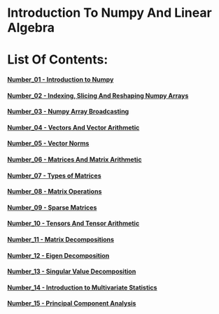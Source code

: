 # Introduction To Numpy And Linear Algebra

# List Of Contents:

#### [Number_01 - Introduction to Numpy](Content%20details/Number_01.md)
#### [Number_02 - Indexing, Slicing And Reshaping Numpy Arrays](Content%20details/Number_02.md)
#### [Number_03 - Numpy Array Broadcasting](Content%20details/Number_03.md)
#### [Number_04 - Vectors And Vector Arithmetic](Content%20details/Number_04.md)
#### [Number_05 - Vector Norms](Content%20details/Number_05.md)
#### [Number_06 - Matrices And Matrix Arithmetic](Content%20details/Number_06.md)
#### [Number_07 - Types of Matrices](Content%20details/Number_07.md)
#### [Number_08 - Matrix Operations](Content%20details/Number_08.md)
#### [Number_09 - Sparse Matrices](Content%20details/Number_09.md)
#### [Number_10 - Tensors And Tensor Arithmetic](Content%20details/Number_10.md)
#### [Number_11 - Matrix Decompositions](Content%20details/Number_11.md)
#### [Number_12 - Eigen Decomposition](Content%20details/Number_12.md)
#### [Number_13 - Singular Value Decomposition](Content%20details/Number_13.md)
#### [Number_14 - Introduction to Multivariate Statistics](Content%20details/Number_14.md)
#### [Number_15 - Principal Component Analysis](Content%20details/Number_15.md)